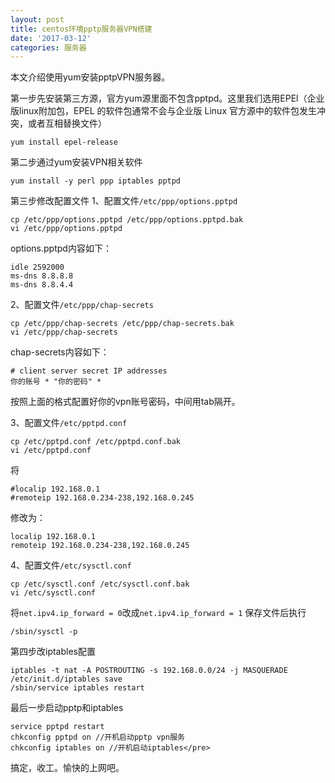 ```yaml
---
layout: post
title: centos环境pptp服务器VPN搭建
date: '2017-03-12'
categories: 服务器
---
```


本文介绍使用yum安装pptpVPN服务器。

第一步先安装第三方源，官方yum源里面不包含pptpd。这里我们选用EPEl（企业版linux附加包，EPEL 的软件包通常不会与企业版 Linux 官方源中的软件包发生冲突，或者互相替换文件）

	yum install epel-release

第二步通过yum安装VPN相关软件

	yum install -y perl ppp iptables pptpd

第三步修改配置文件
1、配置文件`/etc/ppp/options.pptpd`

	cp /etc/ppp/options.pptpd /etc/ppp/options.pptpd.bak
	vi /etc/ppp/options.pptpd

options.pptpd内容如下：

	idle 2592000
	ms-dns 8.8.8.8
	ms-dns 8.8.4.4

2、配置文件`/etc/ppp/chap-secrets`

	cp /etc/ppp/chap-secrets /etc/ppp/chap-secrets.bak
	vi /etc/ppp/chap-secrets

chap-secrets内容如下：

	# client server secret IP addresses
	你的账号 * "你的密码" *

按照上面的格式配置好你的vpn账号密码，中间用tab隔开。

3、配置文件`/etc/pptpd.conf`

	cp /etc/pptpd.conf /etc/pptpd.conf.bak
	vi /etc/pptpd.conf

将

	#localip 192.168.0.1
	#remoteip 192.168.0.234-238,192.168.0.245

修改为：

	localip 192.168.0.1
	remoteip 192.168.0.234-238,192.168.0.245

4、配置文件`/etc/sysctl.conf`

	cp /etc/sysctl.conf /etc/sysctl.conf.bak
	vi /etc/sysctl.conf

将`net.ipv4.ip_forward = 0`改成`net.ipv4.ip_forward = 1`
保存文件后执行

	/sbin/sysctl -p

第四步改iptables配置

	iptables -t nat -A POSTROUTING -s 192.168.0.0/24 -j MASQUERADE
	/etc/init.d/iptables save
	/sbin/service iptables restart

最后一步启动pptp和iptables

	service pptpd restart
	chkconfig pptpd on //开机启动pptp vpn服务
	chkconfig iptables on //开机启动iptables</pre>

搞定，收工。愉快的上网吧。